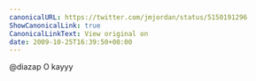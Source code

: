 ```yaml
---
canonicalURL: https://twitter.com/jmjordan/status/5150191296
ShowCanonicalLink: true
CanonicalLinkText: View original on
date: 2009-10-25T16:39:50+00:00
---
```

@diazap O kayyy